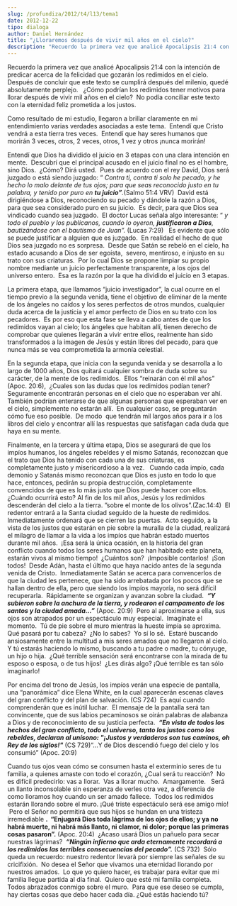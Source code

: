 ```yaml
---
slug: /profundiza/2012/t4/l13/tema1
date: 2012-12-22
tipo: dialoga
author: Daniel Hernández
title: "¿Lloraremos después de vivir mil años en el cielo?"
description: "Recuerdo la primera vez que analicé Apocalipsis 21:4 con la intención de  predicar acerca de la felicidad que gozarán los redimidos en el cielo. Después  de concluir que este texto se cumplirá después del milenio, quedé absolutamente  perplejo. ¿Cómo podrían los redimidos tene..."
---
```


Recuerdo la primera vez que analicé Apocalipsis 21:4 con la intención de predicar acerca de la felicidad que gozarán los redimidos en el cielo.  Después de concluir que este texto se cumplirá después del milenio, quedé absolutamente perplejo.   ¿Cómo podrían los redimidos tener motivos para llorar después de vivir mil años en el cielo?  No podía conciliar este texto con la eternidad feliz prometida a los justos.

Como resultado de mi estudio, llegaron a brillar claramente en mi entendimiento varias verdades asociadas a este tema.  Entendí que Cristo vendrá a esta tierra tres veces.  Entendí que hay seres humanos que morirán 3 veces, otros, 2 veces, otros, 1 vez y otros ¡nunca morirán!

Entendí que Dios ha dividido el juicio en 3 etapas con una clara intención en mente.  Descubrí que el principal acusado en el juicio final no es el hombre, sino Dios.  ¿Cómo? Dirá usted.  Pues de acuerdo con el rey David, Dios será juzgado o está siendo juzgado: “ _Contra ti, contra ti solo he pecado, y he hecho lo malo delante de tus ojos; para que seas reconocido justo en tu palabra, y tenido por puro en **tu juicio”**._(Salmo 51:4 VRV)  David está dirigiéndose a Dios, reconociendo su pecado y dándole la razón a Dios, para que sea considerado puro en su juicio.  Es decir, para que Dios sea vindicado cuando sea juzgado.  El doctor Lucas señala algo interesante: “ _y_ _todo el pueblo y los publicanos, cuando lo oyeron, **justificaron a Dios**, bautizándose con el bautismo de Juan”._ (Lucas 7:29)   Es evidente que sólo se puede justificar a alguien que es juzgado.  En realidad el hecho de que Dios sea juzgado no es sorpresa.  Desde que Satán se rebeló en el cielo, ha estado acusando a Dios de ser egoísta,  severo, mentiroso, e injusto en su trato con sus criaturas.  Por lo cual Dios se propone limpiar su propio nombre mediante un juicio perfectamente transparente, a los ojos del universo entero.  Esa es la razón por la que ha dividido el juicio en 3 etapas.

La primera etapa, que llamamos “juicio investigador”, la cual ocurre en el tiempo previo a la segunda venida, tiene el objetivo de eliminar de la mente de los ángeles no caídos y los seres perfectos de otros mundos, cualquier duda acerca de la justicia y el amor perfecto de Dios en su trato con los pecadores.  Es por eso que esta fase se lleva a cabo antes de que los redimidos vayan al cielo; los ángeles que habitan allí, tienen derecho de comprobar que quienes llegarán a vivir entre ellos, realmente han sido transformados a la imagen de Jesús y están libres del pecado, para que nunca más se vea comprometida la armonía celestial.

En la segunda etapa, que inicia con la segunda venida y se desarrolla a lo largo de 1000 años, Dios quitará cualquier sombra de duda sobre su carácter, de la mente de los redimidos.  Ellos “reinarán con él mil años” (Apoc. 20:6),  ¿Cuales son las dudas que los redimidos podían tener?  Seguramente encontrarán personas en el cielo que no esperaban ver ahí.  También podrían enterarse de que algunas personas que esperaban ver en el cielo, simplemente no estarán allí.  En cualquier caso, se preguntarán cómo fue eso posible.  De modo  que tendrán mil largos años para ir a los libros del cielo y encontrar allí las respuestas que satisfagan cada duda que haya en su mente.

Finalmente, en la tercera y última etapa, Dios se asegurará de que los impíos humanos, los ángeles rebeldes y el mismo Satanás, reconozcan que el trato que Dios ha tenido con cada una de sus criaturas, es completamente justo y misericordioso a la vez.   Cuando cada impío, cada demonio y Satanás mismo reconozcan que Dios es justo en todo lo que hace, entonces, pedirán su propia destrucción, completamente convencidos de que es lo más justo que Dios puede hacer con ellos.  ¿Cuándo ocurrirá esto? Al fin de los mil años, Jesús y los redimidos descenderán del cielo a la tierra. ”sobre el monte de los olivos”.(Zac.14:4)  El redentor entrará a la Santa ciudad seguido de la hueste de redimidos.  Inmediatamente ordenará que se cierren las puertas.  Acto seguido, a la vista de los justos que estarán en pie sobre la muralla de la ciudad, realizará el milagro de llamar a la vida a los impíos que habrán estado muertos durante mil años.  ¡Esa será la única ocasión, en la historia del gran conflicto cuando todos los seres humanos que han habitado este planeta, estarán vivos al mismo tiempo!  ¿Cuántos son?  ¡Imposible contarlos!  ¡Son todos!  Desde Adán, hasta el último que haya nacido antes de la segunda venida de Cristo.  Inmediatamente Satán se acerca para convencerlos de que la ciudad les pertenece, que ha sido arrebatada por los pocos que se hallan dentro de ella, pero que siendo los impíos mayoría, no será difícil recuperarla.  Rápidamente se organizan y avanzan sobre la ciudad.  **_“Y subieron sobre la anchura de la tierra, y rodearon el campamento de los santos y la ciudad amada…”_** (Apoc. 20:9)  Pero al aproximarse a ella, sus ojos son atrapados por un espectáculo muy especial.  Imagínate el momento.  Tú de pie sobre el muro mientras la hueste impía se aproxima.   Qué pasará por tu cabeza?  ¿No lo sabes?  Yo sí lo sé.  Estaré buscando ansiosamente entre la multitud a mis seres amados que no llegaron al cielo.  Y tú estarás haciendo lo mismo, buscando a tu padre o madre, tu cónyuge, un hijo o hija.  ¿Qué terrible sensación será encontrarse con la mirada de tu esposo o esposa, o de tus hijos!  ¿Les dirás algo? ¡Qué terrible es tan sólo imaginarlo!

Por encima del trono de Jesús, los impíos verán una especie de pantalla, una “panorámica” dice Elena White, en la cual aparecerán escenas claves del gran conflicto y del plan de salvación. (CS 724)  Es aquí cuando comprenderán que es inútil luchar.  El mensaje de la pantalla será tan convincente, que de sus labios pecaminosos se oirán palabras de alabanza a Dios y de reconocimiento de su justicia perfecta.  **_“En vista de todos los hechos del gran conflicto, todo el universo, tanto los justos como los rebeldes, declaran al unísono: "¡Justos y verdaderos son tus caminos, oh Rey de los siglos!"_** (CS 729)“…Y de Dios descendió fuego del cielo y los consumió” (Apoc. 20:9)

Cuando tus ojos vean cómo se consumen hasta el exterminio seres de tu familia, a quienes amaste con todo el corazón, ¿Cual será tu reacción?  No es difícil predecirlo: vas a llorar.  Vas a llorar mucho.  Amargamente.   Será un llanto inconsolable sin esperanza de verles otra vez, a diferencia de como lloramos hoy cuando un ser amado fallece.  Todos los redimidos estarán llorando sobre el muro. ¡Qué triste espectáculo será ese amigo mío!  Pero el Señor no permitirá que sus hijos se hundan en una tristeza irremediable **.  “Enjugará Dios toda lágrima de los ojos de ellos; y ya no habrá muerte, ni habrá más llanto, ni clamor, ni dolor; porque las primeras cosas pasaron”.** (Apoc. 20:4)  ¿Acaso usará Dios un pañuelo para secar nuestras lágrimas?  **_“Ningún infierno que arda eternamente recordará a los redimidos las terribles consecuencias del pecado”._** (CS 732)  Sólo queda un recuerdo: nuestro redentor llevarà por siempre las señales de su cricifixión.  No desea el Señor que vivamos una eternidad llorando por nuestros amados.  Lo que yo quiero hacer, es trabajar para evitar que mi familia llegue partida al día final.  Quiero que esté mi familia completa. Todos abrazados conmigo sobre el muro.  Para que ese deseo se cumpla, hay ciertas cosas que debo hacer cada día. ¿Qué estás haciendo tú?
